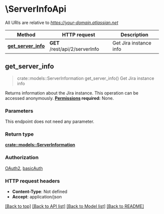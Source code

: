 # \ServerInfoApi

All URIs are relative to *https://your-domain.atlassian.net*

Method | HTTP request | Description
------------- | ------------- | -------------
[**get_server_info**](ServerInfoApi.md#get_server_info) | **GET** /rest/api/2/serverInfo | Get Jira instance info



## get_server_info

> crate::models::ServerInformation get_server_info()
Get Jira instance info

Returns information about the Jira instance.  This operation can be accessed anonymously.  **[Permissions](#permissions) required:** None.

### Parameters

This endpoint does not need any parameter.

### Return type

[**crate::models::ServerInformation**](ServerInformation.md)

### Authorization

[OAuth2](../README.md#OAuth2), [basicAuth](../README.md#basicAuth)

### HTTP request headers

- **Content-Type**: Not defined
- **Accept**: application/json

[[Back to top]](#) [[Back to API list]](../README.md#documentation-for-api-endpoints) [[Back to Model list]](../README.md#documentation-for-models) [[Back to README]](../README.md)


